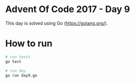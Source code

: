 # Advent Of Code 2017 - Day 9

This day is solved using Go (https://golang.org/).

# How to run

```sh
# run tests
go test

# run day
go run day9.go
```


